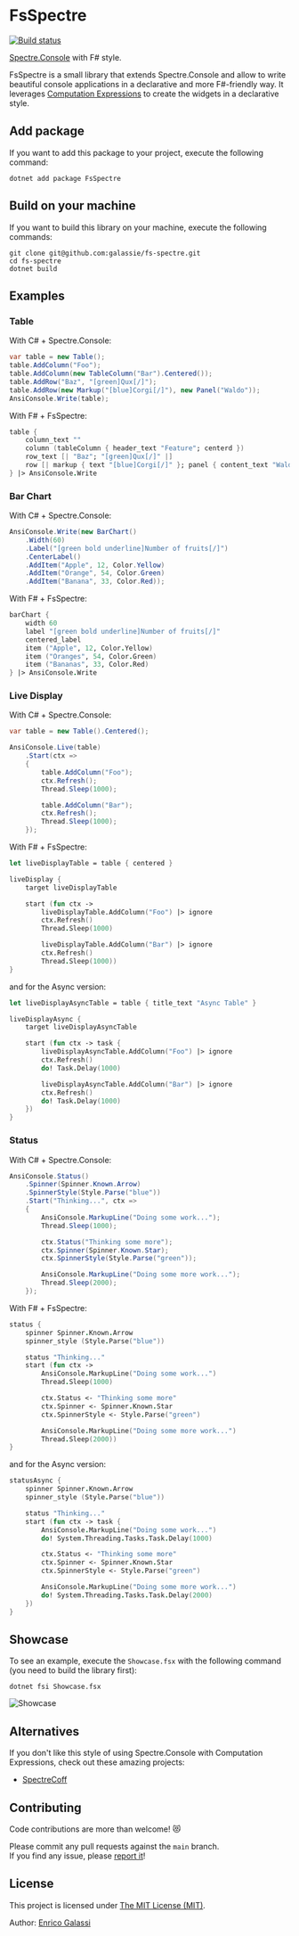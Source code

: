 # FsSpectre

[![Build status](https://ci.appveyor.com/api/projects/status/4nb6f3882i39um3v?svg=true)](https://ci.appveyor.com/project/galassie/fs-spectre)

[Spectre.Console](https://spectreconsole.net/) with F# style.

FsSpectre is a small library that extends Spectre.Console and allow to write beautiful console applications in a declarative and more F#-friendly way.
It leverages [Computation Expressions](https://learn.microsoft.com/en-us/dotnet/fsharp/language-reference/computation-expressions) to create the widgets in a declarative style.

## Add package

If you want to add this package to your project, execute the following command:

``` shell
dotnet add package FsSpectre
```

## Build on your machine

If you want to build this library on your machine, execute the following commands:

``` shell
git clone git@github.com:galassie/fs-spectre.git
cd fs-spectre
dotnet build
```

## Examples

### Table

With C# + Spectre.Console:
```csharp
var table = new Table();
table.AddColumn("Foo");
table.AddColumn(new TableColumn("Bar").Centered());
table.AddRow("Baz", "[green]Qux[/]");
table.AddRow(new Markup("[blue]Corgi[/]"), new Panel("Waldo"));
AnsiConsole.Write(table);
```

With F# + FsSpectre:
```fsharp
table {
    column_text ""
    column (tableColumn { header_text "Feature"; centerd })
    row_text [| "Baz"; "[green]Qux[/]" |]
    row [| markup { text "[blue]Corgi[/]" }; panel { content_text "Waldo" } |]
} |> AnsiConsole.Write
```

### Bar Chart

With C# + Spectre.Console:
```csharp
AnsiConsole.Write(new BarChart()
    .Width(60)
    .Label("[green bold underline]Number of fruits[/]")
    .CenterLabel()
    .AddItem("Apple", 12, Color.Yellow)
    .AddItem("Orange", 54, Color.Green)
    .AddItem("Banana", 33, Color.Red));
```

With F# + FsSpectre:
```fsharp
barChart {
    width 60
    label "[green bold underline]Number of fruits[/]"
    centered_label
    item ("Apple", 12, Color.Yellow)
    item ("Oranges", 54, Color.Green)
    item ("Bananas", 33, Color.Red)
} |> AnsiConsole.Write
```

### Live Display

With C# + Spectre.Console:
```csharp
var table = new Table().Centered();

AnsiConsole.Live(table)
    .Start(ctx => 
    {
        table.AddColumn("Foo");
        ctx.Refresh();
        Thread.Sleep(1000);

        table.AddColumn("Bar");
        ctx.Refresh();
        Thread.Sleep(1000);
    });
```

With F# + FsSpectre:
```fsharp
let liveDisplayTable = table { centered }

liveDisplay {
    target liveDisplayTable

    start (fun ctx ->
        liveDisplayTable.AddColumn("Foo") |> ignore
        ctx.Refresh()
        Thread.Sleep(1000)

        liveDisplayTable.AddColumn("Bar") |> ignore
        ctx.Refresh()
        Thread.Sleep(1000))
}
```

and for the Async version:
```fsharp
let liveDisplayAsyncTable = table { title_text "Async Table" }

liveDisplayAsync {
    target liveDisplayAsyncTable

    start (fun ctx -> task {
        liveDisplayAsyncTable.AddColumn("Foo") |> ignore
        ctx.Refresh()
        do! Task.Delay(1000)

        liveDisplayAsyncTable.AddColumn("Bar") |> ignore
        ctx.Refresh()
        do! Task.Delay(1000)
    })
}
```

### Status

With C# + Spectre.Console:
```csharp
AnsiConsole.Status()
    .Spinner(Spinner.Known.Arrow)
    .SpinnerStyle(Style.Parse("blue"))
    .Start("Thinking...", ctx => 
    {
        AnsiConsole.MarkupLine("Doing some work...");
        Thread.Sleep(1000);

        ctx.Status("Thinking some more");
        ctx.Spinner(Spinner.Known.Star);
        ctx.SpinnerStyle(Style.Parse("green"));

        AnsiConsole.MarkupLine("Doing some more work...");
        Thread.Sleep(2000);
    });
```

With F# + FsSpectre:
```fsharp
status {
    spinner Spinner.Known.Arrow
    spinner_style (Style.Parse("blue"))

    status "Thinking..."
    start (fun ctx ->
        AnsiConsole.MarkupLine("Doing some work...")
        Thread.Sleep(1000)

        ctx.Status <- "Thinking some more"
        ctx.Spinner <- Spinner.Known.Star
        ctx.SpinnerStyle <- Style.Parse("green")

        AnsiConsole.MarkupLine("Doing some more work...")
        Thread.Sleep(2000))
}
```

and for the Async version:
```fsharp
statusAsync {
    spinner Spinner.Known.Arrow
    spinner_style (Style.Parse("blue"))

    status "Thinking..."
    start (fun ctx -> task {
        AnsiConsole.MarkupLine("Doing some work...")
        do! System.Threading.Tasks.Task.Delay(1000)

        ctx.Status <- "Thinking some more"
        ctx.Spinner <- Spinner.Known.Star
        ctx.SpinnerStyle <- Style.Parse("green")

        AnsiConsole.MarkupLine("Doing some more work...")
        do! System.Threading.Tasks.Task.Delay(2000)
    })
}
```

## Showcase

To see an example, execute the `Showcase.fsx` with the following command (you need to build the library first):

``` shell
dotnet fsi Showcase.fsx
```

![Showcase](https://raw.githubusercontent.com/galassie/fs-spectre/main/assets/Showcase.png)

## Alternatives

If you don't like this style of using Spectre.Console with Computation Expressions, check out these amazing projects: 
- [SpectreCoff](https://github.com/EluciusFTW/SpectreCoff)

## Contributing

Code contributions are more than welcome! 😻

Please commit any pull requests against the `main` branch.  
If you find any issue, please [report it](https://github.com/galassie/fs-spectre/issues)!

## License

This project is licensed under [The MIT License (MIT)](https://raw.githubusercontent.com/galassie/fs-spectre/master/LICENSE.md).

Author: [Enrico Galassi](https://twitter.com/enricogalassi88)
